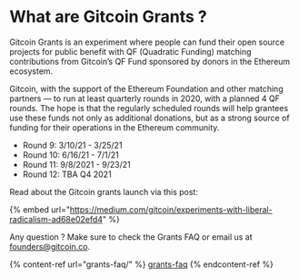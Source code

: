 # What are Gitcoin Grants ?

Gitcoin Grants is an experiment where people can fund their open source projects for public benefit with QF (Quadratic Funding) matching contributions from Gitcoin’s QF Fund sponsored by donors in the Ethereum ecosystem.

Gitcoin, with the support of the Ethereum Foundation and other matching partners — to run at least quarterly rounds in 2020, with a planned 4 QF rounds. The hope is that the regularly scheduled rounds will help grantees use these funds not only as additional donations, but as a strong source of funding for their operations in the Ethereum community.

* Round 9: 3/10/21 - 3/25/21
* Round 10: 6/16/21 - 7/1/21
* Round 11: 9/8/2021 - 9/23/21
* Round 12: TBA Q4 2021

Read about the Gitcoin grants launch via this post:

{% embed url="https://medium.com/gitcoin/experiments-with-liberal-radicalism-ad68e02efd4" %}

Any question ? Make sure to check the Grants FAQ or email us at founders@gitcoin.co.

{% content-ref url="grants-faq/" %}
[grants-faq](grants-faq/)
{% endcontent-ref %}
